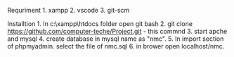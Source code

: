 Requriment 
    1. xampp
    2. vscode
    3. git-scm

Installtion
    1. In c:\xampp\htdocs folder open git bash
    2. git clone https://github.com/computer-teche/Project.git  -       this commnd
    3. start apche and mysql
    4. create database in mysql name as "nmc".
    5. In import section of phpmyadmin. select the file of nmc.sql
    6. in brower open localhost/nmc. 